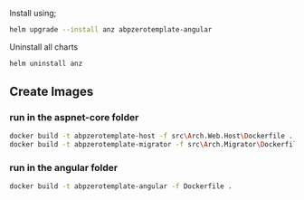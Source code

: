 Install using;

```bash
helm upgrade --install anz abpzerotemplate-angular
```

Uninstall all charts

```bash
helm uninstall anz
```

## Create Images

### run in the aspnet-core folder
```bash
docker build -t abpzerotemplate-host -f src\Arch.Web.Host\Dockerfile .
docker build -t abpzerotemplate-migrator -f src\Arch.Migrator\Dockerfile .
```

### run in the angular folder
```bash
docker build -t abpzerotemplate-angular -f Dockerfile . 
```
